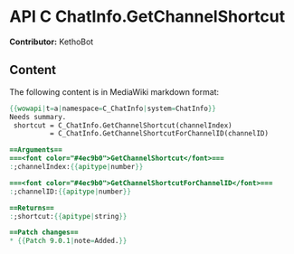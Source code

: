 # API C ChatInfo.GetChannelShortcut

**Contributor:** KethoBot

## Content

The following content is in MediaWiki markdown format:

```mediawiki
{{wowapi|t=a|namespace=C_ChatInfo|system=ChatInfo}}
Needs summary.
 shortcut = C_ChatInfo.GetChannelShortcut(channelIndex)
          = C_ChatInfo.GetChannelShortcutForChannelID(channelID)

==Arguments==
===<font color="#4ec9b0">GetChannelShortcut</font>===
:;channelIndex:{{apitype|number}}

===<font color="#4ec9b0">GetChannelShortcutForChannelID</font>===
:;channelID:{{apitype|number}}

==Returns==
:;shortcut:{{apitype|string}}

==Patch changes==
* {{Patch 9.0.1|note=Added.}}
```